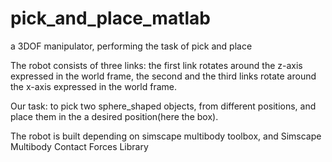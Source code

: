 # pick_and_place_matlab
a  3DOF manipulator, performing the task of pick and place 


The robot consists of three links:
the first link rotates around the z-axis expressed in the world frame, the second and the third links rotate around the x-axis expressed in the world frame. 
                                
Our task: to pick two sphere_shaped objects, from different positions, and place them in the a desired position(here the box).

The robot is built depending on simscape multibody toolbox, and Simscape Multibody Contact Forces Library
